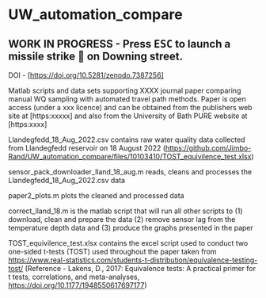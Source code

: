 # UW_automation_compare

## WORK IN PROGRESS - Press <kbd>ESC</kbd> to launch a missile strike :rocket: on Downing street.

DOI - [https://doi.org/10.5281/zenodo.7387256]

Matlab scripts and data sets supporting XXXX journal paper comparing manual WQ sampling with automated travel path methods. Paper is open access (under a xxx licence) and can be obtained from the publishers web site at [https:xxxxx] and also from the University of Bath PURE website at [https:xxxx]

Llandegfedd_18_Aug_2022.csv contains raw water quality data collected from Llandegfedd reservoir on 18 August 2022
(https://github.com/Jimbo-Rand/UW_automation_compare/files/10103410/TOST_equivilence_test.xlsx)

sensor_pack_downloader_lland_18_aug.m reads, cleans and processes the Llandegfedd_18_Aug_2022.csv data

paper2_plots.m plots the cleaned and processed data

correct_lland_18.m is the matlab script that will run all other scripts to (1) download, clean and prepare the data (2) remove sensor lag from the temperature depth data and (3) produce the graphs presented in the paper

TOST_equivilence_test.xlsx contains the excel script used to conduct two one-sided t-tests (TOST) used throughout the paper taken from https://www.real-statistics.com/students-t-distribution/equivalence-testing-tost/ (Reference - Lakens, D., 2017: Equivalence tests: A practical primer for t tests, correlations, and meta-analyses, https://doi.org/10.1177/1948550617697177)  



